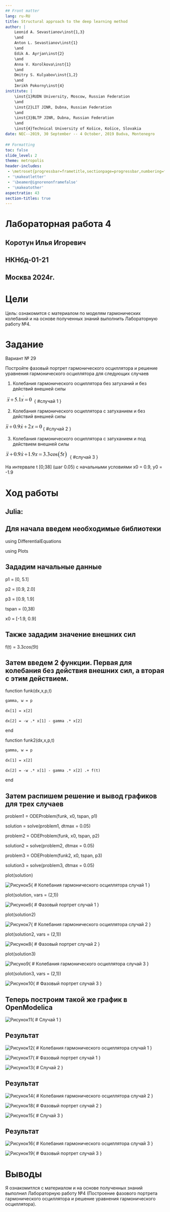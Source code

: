 ```yaml
---
## Front matter
lang: ru-RU
title: Structural approach to the deep learning method
author: |
	Leonid A. Sevastianov\inst{1,3}
	\and
	Anton L. Sevastianov\inst{1}
	\and
	Edik A. Ayrjan\inst{2}
	\and
	Anna V. Korolkova\inst{1}
	\and
	Dmitry S. Kulyabov\inst{1,2}
	\and
	Imrikh Pokorny\inst{4}
institute: |
	\inst{1}RUDN University, Moscow, Russian Federation
	\and
	\inst{2}LIT JINR, Dubna, Russian Federation
	\and
	\inst{3}BLTP JINR, Dubna, Russian Federation
	\and
	\inst{4}Technical University of Košice, Košice, Slovakia
date: NEC--2019, 30 September -- 4 October, 2019 Budva, Montenegro

## Formatting
toc: false
slide_level: 2
theme: metropolis
header-includes: 
 - \metroset{progressbar=frametitle,sectionpage=progressbar,numbering=fraction}
 - '\makeatletter'
 - '\beamer@ignorenonframefalse'
 - '\makeatother'
aspectratio: 43
section-titles: true
---
```



# Лабораторная работа 4

## Коротун Илья Игоревич
## НКНбд-01-21
## Москва 2024г.

# Цели

Цель: ознакомится с материалом по моделям гармонических колебаний и на основе полученных знаний выполнить Лабораторную работу №4.


# Задание

Вариант № 29

Постройте фазовый портрет гармонического осциллятора и решение уравнения гармонического осциллятора для следующих случаев

1. Колебания гармонического осциллятора без затуханий и без действий внешней силы

![Рисунок1](image/g1.jpg){ #случай 1 }
   
2. Колебания гармонического осциллятора c затуханием и без действий внешней силы
   
![Рисунок2](image/g2.jpg){ #случай 2 }
   
3. Колебания гармонического осциллятора c затуханием и под действием внешней силы

![Рисунок3](image/g3.jpg){ #случай 3 }

На интервале t [0;38] (шаг 0.05) с начальными условиями x0 = 0.9, y0 = -1.9

# Ход работы 

## Julia: 

## Для начала введем необходимые библиотеки

using DifferentialEquations

using Plots

## Зададим начальные данные 

p1 = [0, 5.1]

p2 = [0.9, 2.0]

p3 = [0.9, 1.9]

tspan = (0,38)

x0 = [-1.9, 0.9]

## Также зададим значение внешних сил

f(t) = 3.3*cos(5*t)

## Затем введем 2 функции. Первая для колебания без действия внешних сил, а вторая с этим действием.

function funk(dx,x,p,t)

    gamma, w = p
    
    dx[1] = x[2]
    
    dx[2] = -w .* x[1] - gamma .* x[2]
    
end


function funk2(dx,x,p,t)

    gamma, w = p
    
    dx[1] = x[2]
    
    dx[2] = -w .* x[1] - gamma .* x[2] .+ f(t)
    
end


## Затем распишем решение и вывод графиков для трех случаев

problem1 = ODEProblem(funk, x0, tspan, p1)

solution = solve(problem1, dtmax = 0.05)


problem2 = ODEProblem(funk, x0, tspan, p2)

solution2 = solve(problem2, dtmax = 0.05)


problem3 = ODEProblem(funk2, x0, tspan, p3)

solution3 = solve(problem3, dtmax = 0.05)


plot(solution)


![Рисунок5](image/н1.jpg){ # Колебания гармонического осциллятора случай 1 }

plot(solution, vars = (2,1))

![Рисунок6](image/н2.jpg){ #  Фазовый портрет случай 1 }

plot(solution2)

![Рисунок7](image/н3.jpg){ # Колебания гармонического осциллятора случай 2 }

plot(solution2, vars = (2,1))

![Рисунок8](image/н4.jpg){ # Фазовый портрет случай 2 }

plot(solution3)

![Рисуно9](image/н5.jpg){ # Колебания гармонического осциллятора случай 3 }

plot(solution3, vars = (2,1))

![Рисунок10](image/н6.jpg){ # Фазовый портрет случай 3 }


## Теперь построим такой же график в OpenModelica


![Рисунок11](image/н9.jpg){ # Случай 1 }

## Результат

![Рисунок12](image/н8.jpg){ # Колебания гармонического осциллятора случай 1 }


![Рисунок17](image/н14.jpg){ # Фазовый портрет случай 1 }




![Рисунок13](image/н16.jpg){ # Случай 2 }

## Результат

![Рисунок14](image/н10.jpg){ # Колебания гармонического осциллятора случай 2 }


![Рисунок18](image/н15.jpg){ # Фазовый портрет случай 2 }



![Рисунок15](image/н13.jpg){ # Случай 3 }

## Результат

![Рисунок16](image/н11.jpg){ # Колебания гармонического осциллятора случай 3 }


![Рисунок19](image/н12.jpg){ # Фазовый портрет случай 3 }


# Выводы

Я ознакомитлся с материалом и на основе полученных знаний выполнил Лабораторную работу №4 (Построение фазового портрета гармонического осциллятора и решение уравнения гармонического осциллятора).
 

